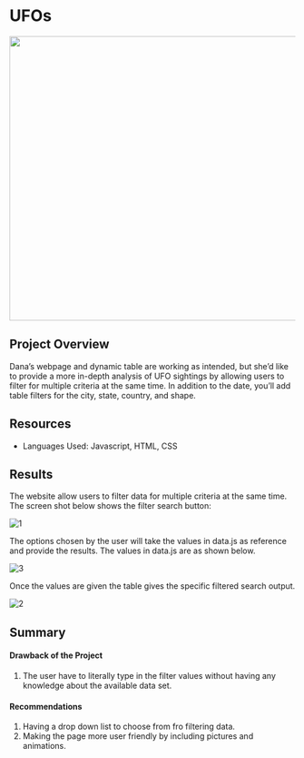# UFOs

<img src="https://user-images.githubusercontent.com/73450637/104831284-68e16b00-5855-11eb-97e4-54da29099d0f.jpg" width="700" height="500">

## Project Overview

Dana’s webpage and dynamic table are working as intended, but she’d like to provide a more in-depth analysis of UFO sightings by allowing users to filter for multiple criteria at the same time. In addition to the date, you’ll add table filters for the city, state, country, and shape.

## Resources

* Languages Used: Javascript, HTML, CSS

## Results

The website allow users to filter data for multiple criteria at the same time. The screen shot below shows the filter search button:

![1](https://user-images.githubusercontent.com/73450637/104831218-cfb25480-5854-11eb-8b8e-4f3c1eccf446.png)

The options chosen by the user will take the values in data.js as reference and provide the results. The values in data.js are as shown below.

![3](https://user-images.githubusercontent.com/73450637/104831243-10aa6900-5855-11eb-8023-26b72175560f.png)

Once the values are given the table gives the specific filtered search output. 

![2](https://user-images.githubusercontent.com/73450637/104831259-2d46a100-5855-11eb-9ea0-bfa99ae428b6.png)

## Summary

#### Drawback of the Project

1. The user have to literally type in the filter values without having any knowledge about the available data set. 

#### Recommendations

1. Having a drop down list to choose from fro filtering data.
2. Making the page more user friendly by including pictures and animations. 
